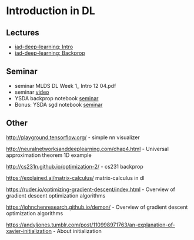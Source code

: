 # Introduction in DL


## Lectures
* [iad-deep-learning: Intro ](https://www.youtube.com/watch?v=62sP9QKYrgI&list=PLEwK9wdS5g0qa3PIhR6HBDJD_QnrfP8Ei&index=1)
* [iad-deep-learning: Backprop](https://www.youtube.com/watch?v=aSTwlPjJfso&list=PLEwK9wdS5g0qa3PIhR6HBDJD_QnrfP8Ei&index=2)




## Seminar
* seminar MLDS DL Week 1_ Intro 12 04.pdf
* seminar [video](https://www.youtube.com/watch?v=uQJuZxiAUVA&list=PLDa1nku7NnMlRfI3jvKJ7mzYPXrHafQY5)
* YSDA backprop notebook [seminar](https://github.com/yandexdataschool/Practical_DL/blob/fall21/week01_backprop/backprop.ipynb)
* Bonus: YSDA sgd notebook [seminar](https://github.com/yandexdataschool/Practical_DL/blob/fall21/week01_backprop/adapdive_sgd/adaptive_sgd.ipynb)


## Other

http://playground.tensorflow.org/ - simple nn visualizer

http://neuralnetworksanddeeplearning.com/chap4.html - Universal approximation theorem 1D example

http://cs231n.github.io/optimization-2/ - cs231 backprop

https://explained.ai/matrix-calculus/ matrix-calculus in dl

https://ruder.io/optimizing-gradient-descent/index.html - Overview of gradient descent optimization algorithms

https://johnchenresearch.github.io/demon/ - Overview of gradient descent optimization algorithms

https://andyljones.tumblr.com/post/110998971763/an-explanation-of-xavier-initialization - About initialization

